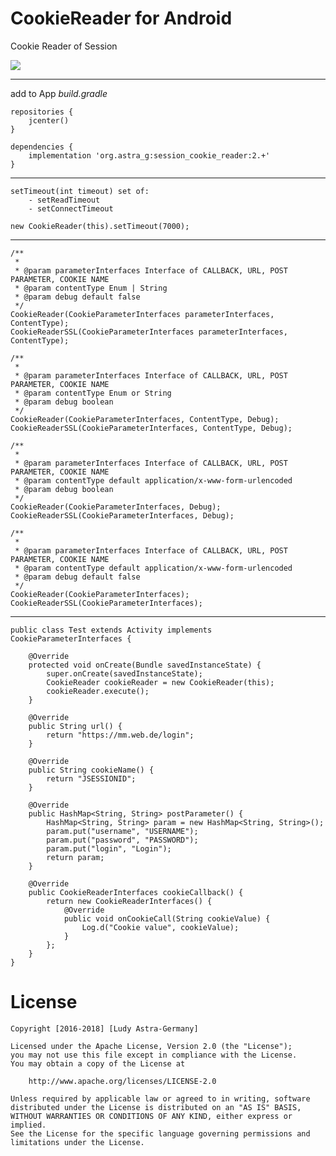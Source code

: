 # CookieReader for Android

Cookie Reader of Session

[![](https://jitpack.io/v/Ludy87/Session_Cookie_Reader.svg)](https://jitpack.io/#Ludy87/Session_Cookie_Reader)




-----
add to App *build.gradle*

    repositories {
        jcenter()
    }

    dependencies {
        implementation 'org.astra_g:session_cookie_reader:2.+'
    }

-----

    setTimeout(int timeout) set of:
        - setReadTimeout
        - setConnectTimeout

    new CookieReader(this).setTimeout(7000);
-----

    /**
     *
     * @param parameterInterfaces Interface of CALLBACK, URL, POST PARAMETER, COOKIE NAME
     * @param contentType Enum | String
     * @param debug default false
     */
    CookieReader(CookieParameterInterfaces parameterInterfaces, ContentType);
    CookieReaderSSL(CookieParameterInterfaces parameterInterfaces, ContentType);

    /**
     *
     * @param parameterInterfaces Interface of CALLBACK, URL, POST PARAMETER, COOKIE NAME
     * @param contentType Enum or String
     * @param debug boolean
     */
    CookieReader(CookieParameterInterfaces, ContentType, Debug);
    CookieReaderSSL(CookieParameterInterfaces, ContentType, Debug);

    /**
     *
     * @param parameterInterfaces Interface of CALLBACK, URL, POST PARAMETER, COOKIE NAME
     * @param contentType default application/x-www-form-urlencoded
     * @param debug boolean
     */
    CookieReader(CookieParameterInterfaces, Debug);
    CookieReaderSSL(CookieParameterInterfaces, Debug);

    /**
     *
     * @param parameterInterfaces Interface of CALLBACK, URL, POST PARAMETER, COOKIE NAME
     * @param contentType default application/x-www-form-urlencoded
     * @param debug default false
     */
    CookieReader(CookieParameterInterfaces);
    CookieReaderSSL(CookieParameterInterfaces);

-----

    public class Test extends Activity implements CookieParameterInterfaces {

        @Override
        protected void onCreate(Bundle savedInstanceState) {
            super.onCreate(savedInstanceState);
            CookieReader cookieReader = new CookieReader(this);
            cookieReader.execute();
        }

        @Override
        public String url() {
            return "https://mm.web.de/login";
        }

        @Override
        public String cookieName() {
            return "JSESSIONID";
        }

        @Override
        public HashMap<String, String> postParameter() {
            HashMap<String, String> param = new HashMap<String, String>();
            param.put("username", "USERNAME");
            param.put("password", "PASSWORD");
            param.put("login", "Login");
            return param;
        }

        @Override
        public CookieReaderInterfaces cookieCallback() {
            return new CookieReaderInterfaces() {
                @Override
                public void onCookieCall(String cookieValue) {
                    Log.d("Cookie value", cookieValue);
                }
            };
        }
    }

License
====================

    Copyright [2016-2018] [Ludy Astra-Germany]

    Licensed under the Apache License, Version 2.0 (the "License");
    you may not use this file except in compliance with the License.
    You may obtain a copy of the License at

        http://www.apache.org/licenses/LICENSE-2.0

    Unless required by applicable law or agreed to in writing, software
    distributed under the License is distributed on an "AS IS" BASIS,
    WITHOUT WARRANTIES OR CONDITIONS OF ANY KIND, either express or implied.
    See the License for the specific language governing permissions and
    limitations under the License.